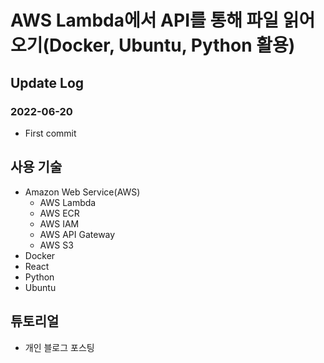 # AWS Lambda에서 API를 통해 파일 읽어오기(Docker, Ubuntu, Python 활용)

## Update Log
### 2022-06-20
- First commit

## 사용 기술
- Amazon Web Service(AWS)
  - AWS Lambda
  - AWS ECR
  - AWS IAM
  - AWS API Gateway
  - AWS S3
- Docker
- React
- Python
- Ubuntu

## 튜토리얼
- 개인 블로그 포스팅